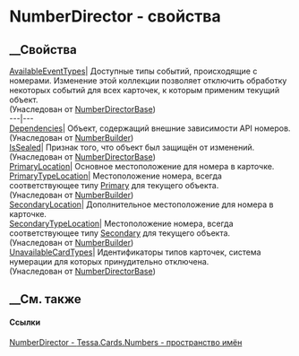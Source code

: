 # NumberDirector - свойства
##  __Свойства
[AvailableEventTypes](P_Tessa_Cards_Numbers_NumberDirectorBase_AvailableEventTypes.htm)|
Доступные типы событий, происходящие с номерами. Изменение этой коллекции
позволяет отключить обработку некоторых событий для всех карточек, к которым
применим текущий объект.  
(Унаследован от
[NumberDirectorBase](T_Tessa_Cards_Numbers_NumberDirectorBase.htm))  
---|---  
[Dependencies](P_Tessa_Cards_Numbers_NumberBuilder_Dependencies.htm)| Объект,
содержащий внешние зависимости API номеров.  
(Унаследован от [NumberBuilder](T_Tessa_Cards_Numbers_NumberBuilder.htm))  
[IsSealed](P_Tessa_Cards_Numbers_NumberDirectorBase_IsSealed.htm)| Признак
того, что объект был защищён от изменений.  
(Унаследован от
[NumberDirectorBase](T_Tessa_Cards_Numbers_NumberDirectorBase.htm))  
[PrimaryLocation](P_Tessa_Cards_Numbers_NumberDirector_PrimaryLocation.htm)|
Основное местоположение для номера в карточке.  
[PrimaryTypeLocation](P_Tessa_Cards_Numbers_NumberBuilder_PrimaryTypeLocation.htm)|
Местоположение номера, всегда соответствующее типу
[Primary](F_Tessa_Cards_Numbers_NumberLocationTypes_Primary.htm) для текущего
объекта.  
(Унаследован от [NumberBuilder](T_Tessa_Cards_Numbers_NumberBuilder.htm))  
[SecondaryLocation](P_Tessa_Cards_Numbers_NumberDirector_SecondaryLocation.htm)|
Дополнительное местоположение для номера в карточке.  
[SecondaryTypeLocation](P_Tessa_Cards_Numbers_NumberBuilder_SecondaryTypeLocation.htm)|
Местоположение номера, всегда соответствующее типу
[Secondary](F_Tessa_Cards_Numbers_NumberLocationTypes_Secondary.htm) для
текущего объекта.  
(Унаследован от [NumberBuilder](T_Tessa_Cards_Numbers_NumberBuilder.htm))  
[UnavailableCardTypes](P_Tessa_Cards_Numbers_NumberDirectorBase_UnavailableCardTypes.htm)|
Идентификаторы типов карточек, система нумерации для которых принудительно
отключена.  
(Унаследован от
[NumberDirectorBase](T_Tessa_Cards_Numbers_NumberDirectorBase.htm))  
##  __См. также
#### Ссылки
[NumberDirector - ](T_Tessa_Cards_Numbers_NumberDirector.htm)
[Tessa.Cards.Numbers - пространство имён](N_Tessa_Cards_Numbers.htm)
